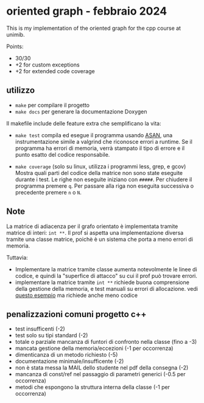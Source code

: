 # oriented graph - febbraio 2024

This is my implementation of the oriented graph for the cpp course at unimib.

Points:
- 30/30
- +2 for custom exceptions
- +2 for extended code coverage

## utilizzo

- `make` per compilare il progetto
- `make docs` per generare la documentazione Doxygen

Il makefile include delle feature extra che semplificano la vita:

- `make test` compila ed esegue il programma usando [ASAN](https://www.cse.unsw.edu.au/%7Elearn/debugging/modules/asan/), una instrumentazione simile a valgrind che riconosce
 errori a runtime. Se il programma ha errori di memoria, verrà stampato il tipo di errore e il punto esatto del codice responsabile.

- `make coverage` (solo su linux, utilizza i programmi less, grep, e gcov) Mostra quali parti del codice della matrice non sono
  state eseguite durante i test. Le righe non eseguite iniziano con `#####`.
  Per chiudere il programma premere `q`. Per passare alla riga non eseguita successiva o precedente premere `n` o `N`.


## Note

La matrice di adiacenza per il grafo orientato è implementata tramite matrice di interi: `int **`.
Il prof si aspetta una implementazione diversa tramite una classe matrice, poichè è un sistema che porta a meno errori di memoria.

Tuttavia:

- Implementare la matrice tramite classe aumenta notevolmente le linee di codice, e quindi la "superfice di attacco" su cui il prof può trovare errori.
- implementare la matrice tramite `int **` richiede buona comprensione della gestione della memoria, e test manuali su errori di allocazione. vedi [questo esempio](https://github.com/robalb/cpp-matrix/blob/88d0a004d8a20a0ec19af3287682296c2559b9bf/ograph.hpp#L346) ma richiede anche meno codice


## penalizzazioni comuni progetto c++

- test insufficenti (-2)
- test solo su tipi standard (-2)
- totale o parziale mancanza di funtori di confronto nella classe (fino a -3)
- mancata gestione della memoria/eccezioni (-1 per occorrenza)
- dimenticanza di un metodo richiesto (-5)
- documentazione minimale/insufficente (-2)
- non è stata messa la MAIL dello studente nel pdf della consegna (-2)
- mancanza di const/ref nel passaggio di parametri generici (-0.5 per occorrenza)
- metodi che espongono la struttura interna della classe (-1 per occorrenza)




